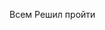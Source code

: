 Всем Решил пройти 

<!---
Romancho4444/Romancho4444 is a ✨ special ✨ repository because its `README.md` (this file) appears on your GitHub profile.
You can click the Preview link to take a look at your changes.
--->
